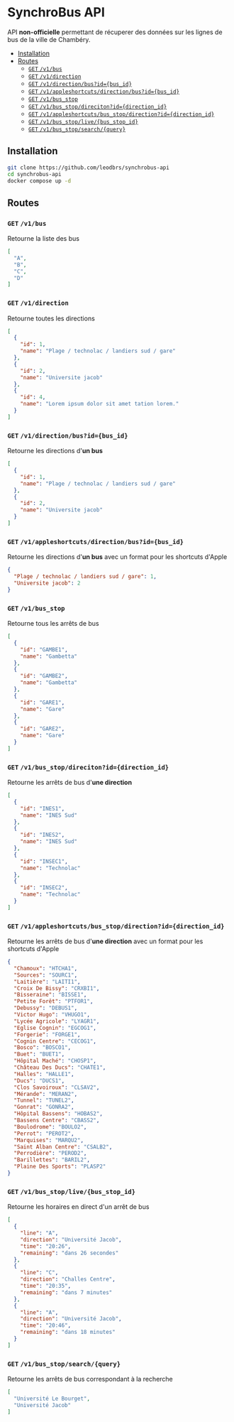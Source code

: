 # SynchroBus API

API **non-officielle** permettant de récuperer des données sur les lignes de bus de la ville de Chambéry.

- [Installation](#installation)
- [Routes](#routes)
  - [`GET` `/v1/bus`](#get-v1bus)
  - [`GET` `/v1/direction`](#get-v1direction)
  - [`GET` `/v1/direction/bus?id={bus_id}`](#get-v1directionbusidbus_id)
  - [`GET` `/v1/appleshortcuts/direction/bus?id={bus_id}`](#get-v1appleshortcutsdirectionbusidbus_id)
  - [`GET` `/v1/bus_stop`](#get-v1bus_stop)
  - [`GET` `/v1/bus_stop/direciton?id={direction_id}`](#get-v1bus_stopdirecitoniddirection_id)
  - [`GET` `/v1/appleshortcuts/bus_stop/direction?id={direction_id}`](#get-v1appleshortcutsbus_stopdirectioniddirection_id)
  - [`GET` `/v1/bus_stop/live/{bus_stop_id}`](#get-v1bus_stoplivebus_stop_id)
  - [`GET` `/v1/bus_stop/search/{query}`](#get-v1bus_stopsearchquery)

## Installation

```bash
git clone https://github.com/leodbrs/synchrobus-api
cd synchrobus-api
docker compose up -d
```

## Routes

### `GET` `/v1/bus`
Retourne la liste des bus
```json
[
  "A",
  "B",
  "C",
  "D"
]

```

### `GET` `/v1/direction`
Retourne toutes les directions

```json
[
  {
    "id": 1,
    "name": "Plage / technolac / landiers sud / gare"
  },
  {
    "id": 2,
    "name": "Universite jacob"
  },
  {
    "id": 4,
    "name": "Lorem ipsum dolor sit amet tation lorem."
  }
]
```

### `GET` `/v1/direction/bus?id={bus_id}`
Retourne les directions d'**un bus**

```json
[
  {
    "id": 1,
    "name": "Plage / technolac / landiers sud / gare"
  },
  {
    "id": 2,
    "name": "Universite jacob"
  }
]
```

### `GET` `/v1/appleshortcuts/direction/bus?id={bus_id}`
Retourne les directions d'**un bus** avec un format pour les shortcuts d'Apple

```json
{
  "Plage / technolac / landiers sud / gare": 1,
  "Universite jacob": 2
}
```

### `GET` `/v1/bus_stop`
Retourne tous les arrêts de bus

```json
[
  {
    "id": "GAMBE1",
    "name": "Gambetta"
  },
  {
    "id": "GAMBE2",
    "name": "Gambetta"
  },
  {
    "id": "GARE1",
    "name": "Gare"
  },
  {
    "id": "GARE2",
    "name": "Gare"
  }
]
```

### `GET` `/v1/bus_stop/direciton?id={direction_id}`
Retourne les arrêts de bus d'**une direction**

```json
[
  {
    "id": "INES1",
    "name": "INES Sud"
  },
  {
    "id": "INES2",
    "name": "INES Sud"
  },
  {
    "id": "INSEC1",
    "name": "Technolac"
  },
  {
    "id": "INSEC2",
    "name": "Technolac"
  }
]
```

### `GET` `/v1/appleshortcuts/bus_stop/direction?id={direction_id}`
Retourne les arrêts de bus d'**une direction** avec un format pour les shortcuts d'Apple

```json
{
  "Chamoux": "HTCHA1",
  "Sources": "SOURC1",
  "Laitière": "LAITI1",
  "Croix De Bissy": "CRXBI1",
  "Bisseraine": "BISSE1",
  "Petite Forêt": "PTFOR1",
  "Debussy": "DEBUS1",
  "Victor Hugo": "VHUGO1",
  "Lycée Agricole": "LYAGR1",
  "Eglise Cognin": "EGCOG1",
  "Forgerie": "FORGE1",
  "Cognin Centre": "CECOG1",
  "Bosco": "BOSCO1",
  "Buet": "BUET1",
  "Hôpital Maché": "CHOSP1",
  "Château Des Ducs": "CHATE1",
  "Halles": "HALLE1",
  "Ducs": "DUCS1",
  "Clos Savoiroux": "CLSAV2",
  "Mérande": "MERAN2",
  "Tunnel": "TUNEL2",
  "Gonrat": "GONRA2",
  "Hôpital Bassens": "HOBAS2",
  "Bassens Centre": "CBASS2",
  "Boulodrome": "BOULO2",
  "Perrot": "PEROT2",
  "Marquises": "MARQU2",
  "Saint Alban Centre": "CSALB2",
  "Perrodière": "PEROD2",
  "Barillettes": "BARIL2",
  "Plaine Des Sports": "PLASP2"
}
```

### `GET` `/v1/bus_stop/live/{bus_stop_id}`
Retourne les horaires en direct d'un arrêt de bus

```json
[
  {
    "line": "A",
    "direction": "Université Jacob",
    "time": "20:26",
    "remaining": "dans 26 secondes"
  },
  {
    "line": "C",
    "direction": "Challes Centre",
    "time": "20:35",
    "remaining": "dans 7 minutes"
  },
  {
    "line": "A",
    "direction": "Université Jacob",
    "time": "20:46",
    "remaining": "dans 18 minutes"
  }
]
```


### `GET` `/v1/bus_stop/search/{query}`

Retourne les arrêts de bus correspondant à la recherche

```json
[
  "Université Le Bourget",
  "Université Jacob"
]
```